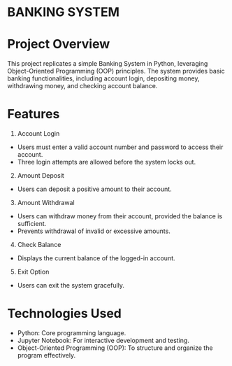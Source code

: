 # BANKING SYSTEM
# Project Overview
This project replicates a simple Banking System in Python, leveraging Object-Oriented Programming (OOP) principles. The system provides basic banking functionalities, including account login, depositing money, withdrawing money, and checking account balance.

# Features
1. Account Login

* Users must enter a valid account number and password to access their account.
* Three login attempts are allowed before the system locks out.
2. Amount Deposit

* Users can deposit a positive amount to their account.
3. Amount Withdrawal

* Users can withdraw money from their account, provided the balance is sufficient.
* Prevents withdrawal of invalid or excessive amounts.
4. Check Balance

* Displays the current balance of the logged-in account.
5. Exit Option

* Users can exit the system gracefully.
# Technologies Used
* Python: Core programming language.
* Jupyter Notebook: For interactive development and testing.
* Object-Oriented Programming (OOP): To structure and organize the program effectively.
